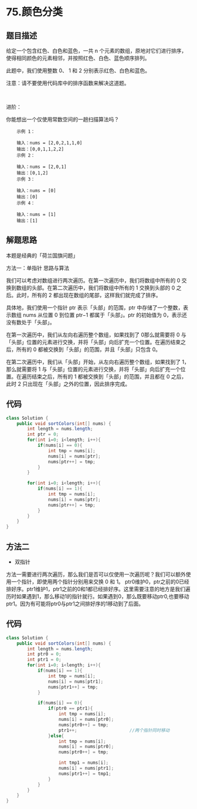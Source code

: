 # 75.颜色分类

## 题目描述
给定一个包含红色、白色和蓝色，一共 n 个元素的数组，原地对它们进行排序，使得相同颜色的元素相邻，并按照红色、白色、蓝色顺序排列。

此题中，我们使用整数 0、 1 和 2 分别表示红色、白色和蓝色。

注意：请不要使用代码库中的排序函数来解决这道题。

 

进阶：

你能想出一个仅使用常数空间的一趟扫描算法吗？
 

        示例 1：

        输入：nums = [2,0,2,1,1,0]
        输出：[0,0,1,1,2,2]
        示例 2：

        输入：nums = [2,0,1]
        输出：[0,1,2]
        示例 3：

        输入：nums = [0]
        输出：[0]
        示例 4：

        输入：nums = [1]
        输出：[1]


## 解题思路
本题是经典的「荷兰国旗问题」

方法一：单指针
思路与算法

我们可以考虑对数组进行两次遍历。在第一次遍历中，我们将数组中所有的 0 交换到数组的头部。在第二次遍历中，我们将数组中所有的 1 交换到头部的 0 之后。此时，所有的 2 都出现在数组的尾部，这样我们就完成了排序。

具体地，我们使用一个指针 ptr 表示「头部」的范围，ptr 中存储了一个整数，表示数组 nums 从位置 0 到位置 ptr−1 都属于「头部」。ptr 的初始值为 0，表示还没有数处于「头部」。

在第一次遍历中，我们从左向右遍历整个数组，如果找到了 0那么就需要将 0 与「头部」位置的元素进行交换，并将「头部」向后扩充一个位置。在遍历结束之后，所有的 0 都被交换到「头部」的范围，并且「头部」只包含 0。

在第二次遍历中，我们从「头部」开始，从左向右遍历整个数组，如果找到了 1，那么就需要将 1 与「头部」位置的元素进行交换，并将「头部」向后扩充一个位置。在遍历结束之后，所有的 1 都被交换到「头部」的范围，并且都在 0 之后，此时 2 只出现在「头部」之外的位置，因此排序完成。


## 代码
```java
class Solution {
    public void sortColors(int[] nums) {
        int length = nums.length;
        int ptr = 0;
        for(int i=0; i<length; i++){
            if(nums[i] == 0){
                int tmp = nums[i];
                nums[i] = nums[ptr];
                nums[ptr++] = tmp;
            }
        }

        for(int i=0; i<length; i++){
            if(nums[i] == 1){
                int tmp = nums[i];
                nums[i] = nums[ptr];
                nums[ptr++] = tmp;
            }
        }
    }
}
```


## 方法二
* 双指针

方法一需要进行两次遍历，那么我们是否可以仅使用一次遍历呢？我们可以额外使用一个指针，即使用两个指针分别用来交换 0 和 1。
ptr0维护0，ptr之前的0已经排好序。ptr1维护1，ptr1之前的0和1都已经排好序。这里需要注意的地方是我们遍历时如果遇到1，那么移动1的指针就行。如果遇到0，那么既要移动ptr0,也要移动ptr1。因为有可能将ptr0与ptr1之间排好序的1移动到了后面。


## 代码
```java
class Solution {
    public void sortColors(int[] nums) {
        int length = nums.length;
        int ptr0 = 0;
        int ptr1 = 0;
        for(int i=0; i<length; i++){
            if(nums[i] == 1){
                int tmp = nums[i];
                nums[i] = nums[ptr1];
                nums[ptr1++] = tmp;
            }

            if(nums[i] == 0){
                if(ptr0 == ptr1){
                    int tmp = nums[i];
                    nums[i] = nums[ptr0];
                    nums[ptr0++] = tmp;
                    ptr1++;                    //两个指针同时移动
                }else{
                    int tmp = nums[i];
                    nums[i] = nums[ptr0];
                    nums[ptr0++] = tmp;

                    int tmp1 = nums[i];
                    nums[i] = nums[ptr1];
                    nums[ptr1++] = tmp1;                
                }
            }
        }
    }
}
```
